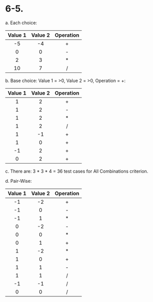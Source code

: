# 6-5.

a. Each choice:

| Value 1 | Value 2 | Operation |
| :-----: | :-----: | :-------: |
|   -5    |   -4    |     +     |
|    0    |    0    |     -     |
|    2    |    3    |     *     |
|   10    |    7    |     /     |

b. Base choice: Value 1 = >0, Value 2 = >0, Operation = +:

| Value 1 | Value 2 | Operation |
| :-----: | :-----: | :-------: |
|    1    |    2    |     +     |
|    1    |    2    |     -     |
|    1    |    2    |     *     |
|    1    |    2    |     /     |
|    1    |   -1    |     +     |
|    1    |    0    |     +     |
|   -1    |    2    |     +     |
|    0    |    2    |     +     |

c. There are: 3 * 3 * 4 = 36 test cases for All Combinations criterion.

d. Pair-Wise:

| Value 1 | Value 2 | Operation |
| :-----: | :-----: | :-------: |
|   -1    |   -2    |     +     |
|   -1    |    0    |     -     |
|   -1    |    1    |     *     |
|    0    |   -2    |     -     |
|    0    |    0    |     *     |
|    0    |    1    |     +     |
|    1    |   -2    |     *     |
|    1    |    0    |     +     |
|    1    |    1    |     -     |
|    1    |    1    |     /     |
|   -1    |   -1    |     /     |
|    0    |    0    |     /     |

